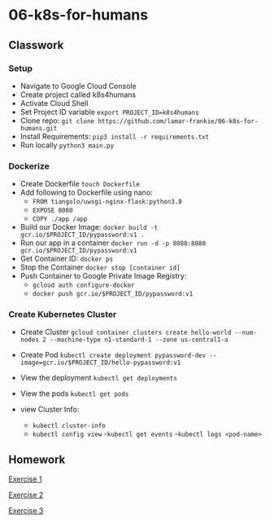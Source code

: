 # 06-k8s-for-humans

## Classwork

### Setup
- Navigate to Google Cloud Console
- Create project called k8s4humans
- Activate Cloud Shell
- Set Project ID variable ```export PROJECT_ID=k8s4humans```
- Clone repo: ```git clone https://github.com/lamar-frankie/06-k8s-for-humans.git```
- Install Requirements: ```pip3 install -r requirements.txt```
- Run locally ```python3 main.py```

### Dockerize
- Create Dockerfile ```touch Dockerfile```
- Add following to Dockerfile using nano: 
    - ```FROM tiangolo/uwsgi-nginx-flask:python3.8```
    - ```EXPOSE 8080```
    - ```COPY ./app /app```
- Build our Docker Image: ```docker build -t gcr.io/$PROJECT_ID/pypassword:v1 .```
- Run our app in a container ```docker run -d -p 8080:8080 gcr.io/$PROJECT_ID/pypassword:v1```
- Get Container ID: ```docker ps```
- Stop the Container ```docker stop [container id]```
- Push Container to Google Private Image Registry:
    - ```gcloud auth configure-docker```
    - ```docker push gcr.io/$PROJECT_ID/pypassword:v1```


### Create Kubernetes Cluster
 - Create Cluster ```gcloud container clusters create hello-world --num-nodes 2 --machine-type n1-standard-1 --zone us-central1-a```
 - Create Pod ```kubectl create deployment pypassword-dev --image=gcr.io/$PROJECT_ID/hello-pypassword:v1```

- View the deployment ```kubectl get deployments```

- View the pods ```kubectl get pods```

- view Cluster Info:
    - ```kubectl cluster-info```
    - ```kubectl config view```
    -```kubectl get events```
    -```kubectl logs <pod-name>```





## Homework

[Exercise 1](https://www.katacoda.com/courses/kubernetes/launch-single-node-cluster) 


[Exercise 2](https://www.katacoda.com/courses/kubernetes/getting-started-with-kubeadm) 


[Exercise 3](https://www.katacoda.com/courses/kubernetes/kubectl-run-containers) 
